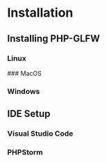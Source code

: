 # Installation

## Installing PHP-GLFW

### Linux 

### MacOS

### Windows

## IDE Setup

### Visual Studio Code

### PHPStorm
